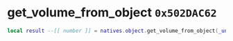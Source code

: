 # get_volume_from_object `0x502DAC62`

```lua
local result --[[ number ]] = natives.object.get_volume_from_object(_unk0 --[[ number ]])
```